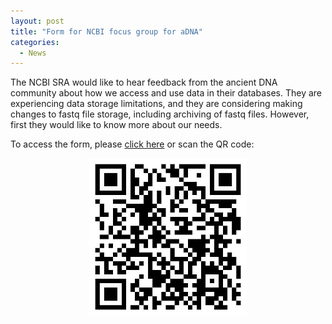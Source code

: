 ```yaml
---
layout: post
title: "Form for NCBI focus group for aDNA"
categories:
  - News
---
```

The NCBI SRA would like to hear feedback from the ancient DNA community about how we access and use data in their databases. They are experiencing data storage limitations, and they are considering making changes to fastq file storage, including archiving of fastq files. However, first they would like to know more about our needs. 

To access the form, please [click here](https://docs.google.com/forms/d/e/1FAIpQLSevgtQSSqbMsJAFqG8Y8y0RD-dxmf5vVkEIYPQ3P82hk0TQEw/viewform) or scan the QR code:

<div align="center">
<img align="center" width="50%" src="/assets/images/ISBA11/QRcode_NCBI.jpeg" alt="QR code NCBI Focus group Form">
</div>


